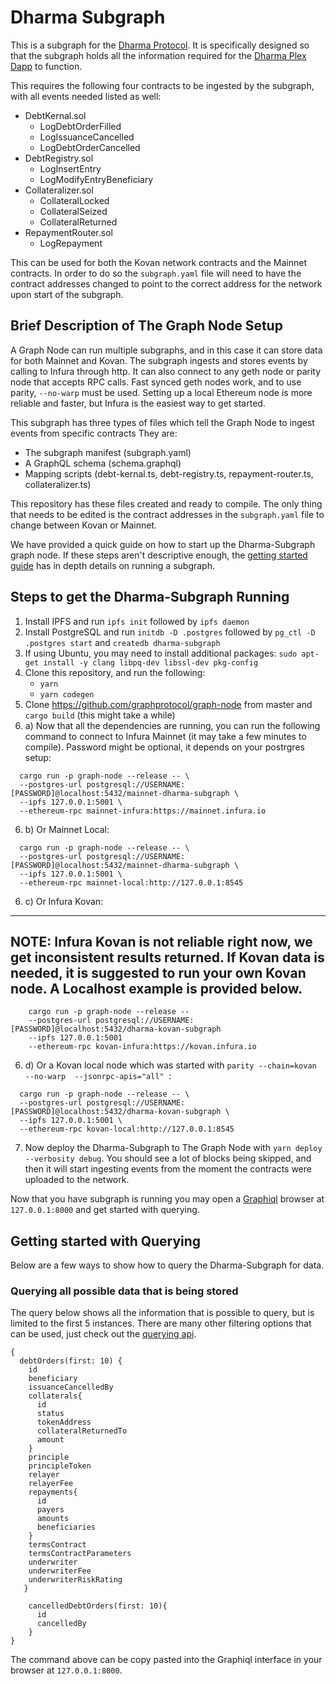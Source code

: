 # Dharma Subgraph

This is a subgraph for the [Dharma Protocol](https://github.com/dharmaprotocol/charta). It is specifically designed so that the subgraph holds all the 
information required for the [Dharma Plex Dapp](https://plex.dharma.io/) to function. 

This requires the following four contracts to be ingested by the subgraph, with all events needed listed as well:
* DebtKernal.sol
    * LogDebtOrderFilled
    * LogIssuanceCancelled
    * LogDebtOrderCancelled
* DebtRegistry.sol
    * LogInsertEntry
    * LogModifyEntryBeneficiary
* Collateralizer.sol
    * CollateralLocked
    * CollateralSeized
    * CollateralReturned
* RepaymentRouter.sol
    * LogRepayment

This can be used for both the Kovan network  contracts and the Mainnet contracts. In order to do
so the `subgraph.yaml` file will need to have the contract addresses changed to point to the 
correct address for the network upon start of the subgraph. 


## Brief Description of The Graph Node Setup

A Graph Node can run multiple subgraphs, and in this case it can store data for both Mainnet and Kovan. The subgraph ingests and stores events by calling to Infura through http. It can also connect to any geth node or parity node that accepts RPC calls. Fast synced geth nodes work, and to use parity, `--no-warp` must be used. Setting up a local Ethereum node is more reliable and faster, but Infura is the easiest way to get started. 



This subgraph has three types of files which tell the Graph Node to ingest events from specific contracts
They are:
* The subgraph manifest (subgraph.yaml)
* A GraphQL schema      (schema.graphql)
* Mapping scripts      (debt-kernal.ts, debt-registry.ts, repayment-router.ts, collateralizer.ts)

This repository has these files created and ready to compile. The only thing that needs to be edited is the contract addresses in the `subgraph.yaml` file to change between Kovan or Mainnet.  

We have provided a quick guide on how to start up the Dharma-Subgraph graph node. If these steps aren't descriptive enough, the [getting started guide](https://github.com/graphprotocol/graph-node/blob/master/docs/getting-started.md) has in depth details on running a subgraph. 

## Steps to get the Dharma-Subgraph Running 
  1. Install IPFS and run `ipfs init` followed by `ipfs daemon`
  2. Install PostgreSQL and run `initdb -D .postgres` followed by `pg_ctl -D .postgres start` and `createdb dharma-subgraph`
  3. If using Ubuntu, you may need to install additional packages: `sudo apt-get install -y clang libpq-dev libssl-dev pkg-config`
  4. Clone this repository, and run the following:
     * `yarn`
     * `yarn codegen` 
  5. Clone https://github.com/graphprotocol/graph-node from master and `cargo build` (this might take a while)
  6. a) Now that all the dependencies are running, you can run the following command to connect to Infura Mainnet (it may take a few minutes to compile). Password might be optional, it depends on your postrgres setup:

```
  cargo run -p graph-node --release -- \
  --postgres-url postgresql://USERNAME:[PASSWORD]@localhost:5432/mainnet-dharma-subgraph \
  --ipfs 127.0.0.1:5001 \
  --ethereum-rpc mainnet-infura:https://mainnet.infura.io 

```

  6. b) Or Mainnet Local:

```
  cargo run -p graph-node --release -- \
  --postgres-url postgresql://USERNAME:[PASSWORD]@localhost:5432/mainnet-dharma-subgraph \
  --ipfs 127.0.0.1:5001 \
  --ethereum-rpc mainnet-local:http://127.0.0.1:8545 

```

  6. c) Or Infura Kovan:
  
  ---
  **NOTE**: 
  Infura Kovan is not reliable right now, we get inconsistent results returned. If Kovan data is needed, it is suggested to run your own Kovan node. A Localhost example is provided below. 
  ---
  
```
    cargo run -p graph-node --release --   
    --postgres-url postgresql://USERNAME:[PASSWORD]@localhost:5432/dharma-kovan-subgraph 
    --ipfs 127.0.0.1:5001
    --ethereum-rpc kovan-infura:https://kovan.infura.io 

```

 6. d) Or a Kovan local node which was started with `parity --chain=kovan --no-warp  --jsonrpc-apis="all" `:
 
 ```
   cargo run -p graph-node --release -- \
   --postgres-url postgresql://USERNAME:[PASSWORD]@localhost:5432/dharma-kovan-subgraph \
   --ipfs 127.0.0.1:5001 \
   --ethereum-rpc kovan-local:http://127.0.0.1:8545
 
 ```

 7. Now deploy the Dharma-Subgraph to The Graph Node with `yarn deploy --verbosity debug`. You should see a lot of blocks being skipped, and then it will start ingesting events from the moment the contracts were uploaded to the network. 

Now that you have subgraph is running you may open a [Graphiql](https://github.com/graphql/graphiql) browser at `127.0.0.1:8000` and get started with querying.

## Getting started with Querying 

Below are a few ways to show how to query the Dharma-Subgraph for data. 

### Querying all possible data that is being stored
The query below shows all the information that is possible to query, but is limited to the first 5 instances. There are many other filtering options that can be used, just check out the [querying api](https://github.com/graphprotocol/graph-node/blob/master/docs/graphql-api.md).

```
{
  debtOrders(first: 10) {
    id
    beneficiary
    issuanceCancelledBy
    collaterals{
      id
      status
      tokenAddress
      collateralReturnedTo
      amount
    }
    principle
    principleToken
    relayer
    relayerFee
    repayments{
      id
      payers
      amounts
      beneficiaries
    }
    termsContract
    termsContractParameters
    underwriter
    underwriterFee
    underwriterRiskRating
   }
  
	cancelledDebtOrders(first: 10){
	  id
	  cancelledBy
	}
}
```
The command above can be copy pasted into the Graphiql interface in your browser at `127.0.0.1:8000`.

